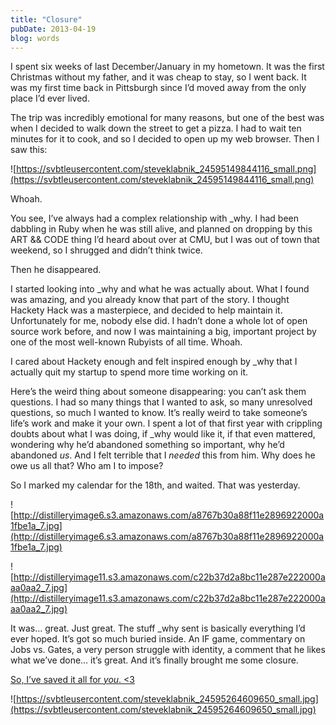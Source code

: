 ```yaml
---
title: "Closure"
pubDate: 2013-04-19
blog: words
---
```



I spent six weeks of last December/January in my hometown. It was the first Christmas without my father, and it was cheap to stay, so I went back. It was my first time back in Pittsburgh since I’d moved away from the only place I’d ever lived.

The trip was incredibly emotional for many reasons, but one of the best was when I decided to walk down the street to get a pizza. I had to wait ten minutes for it to cook, and so I decided to open up my web browser. Then I saw this:

![https://svbtleusercontent.com/steveklabnik_24595149844116_small.png](https://svbtleusercontent.com/steveklabnik_24595149844116_small.png)

Whoah.

You see, I’ve always had a complex relationship with _why. I had been dabbling in Ruby when he was still alive, and planned on dropping by this ART && CODE thing I’d heard about over at CMU, but I was out of town that weekend, so I shrugged and didn’t think twice.

Then he disappeared.

I started looking into _why and what he was actually about. What I found was amazing, and you already know that part of the story. I thought Hackety Hack was a masterpiece, and decided to help maintain it. Unfortunately for me, nobody else did. I hadn’t done a whole lot of open source work before, and now I was maintaining a big, important project by one of the most well-known Rubyists of all time. Whoah.

I cared about Hackety enough and felt inspired enough by _why that I actually quit my startup to spend more time working on it.

Here’s the weird thing about someone disappearing: you can’t ask them questions. I had so many things that I wanted to ask, so many unresolved questions, so much I wanted to know. It’s really weird to take someone’s life’s work and make it your own. I spent a lot of that first year with crippling doubts about what I was doing, if _why would like it, if that even mattered, wondering why he’d abandoned something so important, why he’d abandoned *us*. And I felt terrible that I *needed* this from him. Why does he owe us all that? Who am I to impose?

So I marked my calendar for the 18th, and waited. That was yesterday.

![http://distilleryimage6.s3.amazonaws.com/a8767b30a88f11e2896922000a1fbe1a_7.jpg](http://distilleryimage6.s3.amazonaws.com/a8767b30a88f11e2896922000a1fbe1a_7.jpg)

![http://distilleryimage11.s3.amazonaws.com/c22b37d2a8bc11e287e222000aaa0aa2_7.jpg](http://distilleryimage11.s3.amazonaws.com/c22b37d2a8bc11e287e222000aaa0aa2_7.jpg)

It was… great. Just great. The stuff _why sent is basically everything I’d ever hoped. It’s got so much buried inside. An IF game, commentary on Jobs vs. Gates, a very person struggle with identity, a comment that he likes what we’ve done… it’s great. And it’s finally brought me some closure.

[So, I’ve saved it all for *you*. <3](https://github.com/steveklabnik/CLOSURE)

![https://svbtleusercontent.com/steveklabnik_24595264609650_small.jpg](https://svbtleusercontent.com/steveklabnik_24595264609650_small.jpg)
